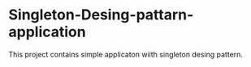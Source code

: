 # Singleton-Desing-pattarn-application
 This project contains simple applicaton wiith singleton desing pattern.
